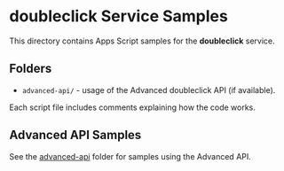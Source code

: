 # doubleclick Service Samples

This directory contains Apps Script samples for the **doubleclick** service.

## Folders

- `advanced-api/` - usage of the Advanced doubleclick API (if available).

Each script file includes comments explaining how the code works.

## Advanced API Samples

See the [advanced-api](advanced-api/) folder for samples using the Advanced API.
